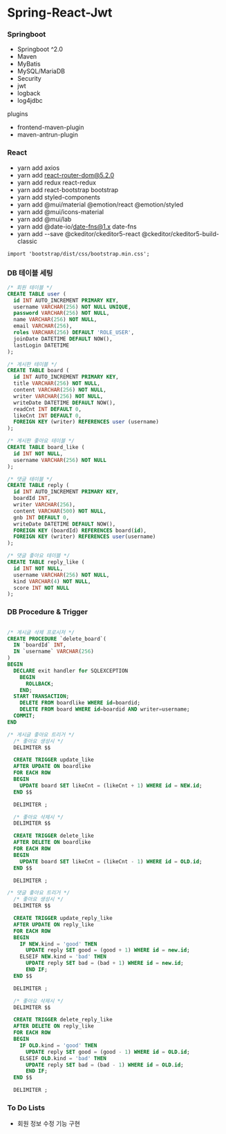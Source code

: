 # Spring-React-Jwt

### Springboot

- Springboot ^2.0
- Maven
- MyBatis
- MySQL/MariaDB
- Security
- jwt
- logback
- log4jdbc

plugins

- frontend-maven-plugin
- maven-antrun-plugin

### React

- yarn add axios
- yarn add react-router-dom@5.2.0
- yarn add redux react-redux
- yarn add react-bootstrap bootstrap
- yarn add styled-components
- yarn add @mui/material @emotion/react @emotion/styled
- yarn add @mui/icons-material
- yarn add @mui/lab
- yarn add @date-io/date-fns@1.x date-fns
- yarn add --save @ckeditor/ckeditor5-react @ckeditor/ckeditor5-build-classic

```txt
import 'bootstrap/dist/css/bootstrap.min.css';
```

### DB 테이블 세팅

```sql
/* 회원 테이블 */
CREATE TABLE user (
  id INT AUTO_INCREMENT PRIMARY KEY,
  username VARCHAR(256) NOT NULL UNIQUE,
  password VARCHAR(256) NOT NULL,
  name VARCHAR(256) NOT NULL,
  email VARCHAR(256),
  roles VARCHAR(256) DEFAULT 'ROLE_USER',
  joinDate DATETIME DEFAULT NOW(),
  lastLogin DATETIME
);

/* 게시판 테이블 */
CREATE TABLE board (
  id INT AUTO_INCREMENT PRIMARY KEY,
  title VARCHAR(256) NOT NULL,
  content VARCHAR(256) NOT NULL,
  writer VARCHAR(256) NOT NULL,
  writeDate DATETIME DEFAULT NOW(),
  readCnt INT DEFAULT 0,
  likeCnt INT DEFAULT 0,
  FOREIGN KEY (writer) REFERENCES user (username)
);

/* 게시판 좋아요 테이블 */
CREATE TABLE board_like (
  id INT NOT NULL,
  username VARCHAR(256) NOT NULL
);

/* 댓글 테이블 */
CREATE TABLE reply (
  id INT AUTO_INCREMENT PRIMARY KEY,
  boardId INT,
  writer VARCHAR(256),
  content VARCHAR(500) NOT NULL,
  gnb INT DEFAULT 0,
  writeDate DATETIME DEFAULT NOW(),
  FOREIGN KEY (boardId) REFERENCES board(id),
  FOREIGN KEY (writer) REFERENCES user(username)
);

/* 댓글 좋아요 테이블 */
CREATE TABLE reply_like (
  id INT NOT NULL,
  username VARCHAR(256) NOT NULL,
  kind VARCHAR(4) NOT NULL,
  score INT NOT NULL
);
```

### DB Procedure & Trigger

```sql

/* 게시글 삭제 프로시저 */
CREATE PROCEDURE `delete_board`(
  IN `boardId` INT,
  IN `username` VARCHAR(256)
)
BEGIN
  DECLARE exit handler for SQLEXCEPTION
    BEGIN
      ROLLBACK;
    END;
  START TRANSACTION;
    DELETE FROM boardlike WHERE id=boardid;
    DELETE FROM board WHERE id=boardid AND writer=username;
  COMMIT;
END

/* 게시글 좋아요 트리거 */
  /* 좋아요 생성시 */
  DELIMITER $$

  CREATE TRIGGER update_like
  AFTER UPDATE ON boardlike
  FOR EACH ROW
  BEGIN
    UPDATE board SET likeCnt = (likeCnt + 1) WHERE id = NEW.id;
  END $$

  DELIMITER ;

  /* 좋아요 삭제시 */
  DELIMITER $$

  CREATE TRIGGER delete_like
  AFTER DELETE ON boardlike
  FOR EACH ROW
  BEGIN
    UPDATE board SET likeCnt = (likeCnt - 1) WHERE id = OLD.id;
  END $$

  DELIMITER ;

/* 댓글 좋아요 트리거 */
  /* 좋아요 생성시 */
  DELIMITER $$

  CREATE TRIGGER update_reply_like
  AFTER UPDATE ON reply_like
  FOR EACH ROW
  BEGIN
    IF NEW.kind = 'good' THEN
      UPDATE reply SET good = (good + 1) WHERE id = new.id;
    ELSEIF NEW.kind = 'bad' THEN
      UPDATE reply SET bad = (bad + 1) WHERE id = new.id;
      END IF;
  END $$

  DELIMITER ;

  /* 좋아요 삭제시 */
  DELIMITER $$

  CREATE TRIGGER delete_reply_like
  AFTER DELETE ON reply_like
  FOR EACH ROW
  BEGIN
    IF OLD.kind = 'good' THEN
      UPDATE reply SET good = (good - 1) WHERE id = OLD.id;
    ELSEIF OLD.kind = 'bad' THEN
      UPDATE reply SET bad = (bad - 1) WHERE id = OLD.id;
      END IF;
  END $$

  DELIMITER ;
```

### To Do Lists

- 회원 정보 수정 기능 구현
